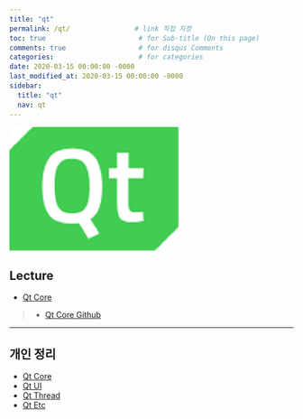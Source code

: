 ```yaml
---
title: "qt"
permalink: /qt/                # link 직접 지정
toc: true                       # for Sub-title (On this page)
comments: true                  # for disqus Comments
categories:                     # for categories
date: 2020-03-15 00:00:00 -0000
last_modified_at: 2020-03-15 00:00:00 -0000
sidebar:
  title: "qt"
  nav: qt
---
```


![](/file/image/qt-main.jpg)

## Lecture

* [Qt Core](/qt/lecture/core/)
> * [Qt Core Github](https://github.com/GoodayTH/qt_core_lecture)

---

## 개인 정리

* [Qt Core](/qt/core/)
* [Qt UI](/qt/ui/)
* [Qt Thread](/qt/thread/)
* [Qt Etc](/qt/etc/)
